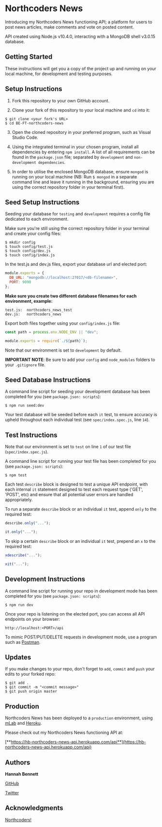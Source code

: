 # **Northcoders News**

Introducing my Northcoders News functioning API; a platform for users to post news articles, make comments and vote on posted content.

API created using Node.js v10.4.0, interacting with a MongoDB shell v3.0.15 database.

## **Getting Started**

These instructions will get you a copy of the project up and running on your local machine, for development and testing purposes.

## **Setup Instructions**

1.  Fork this repository to your own GitHub account.

2.  Clone your fork of this repository to your local machine and `cd` into it:

```
$ git clone <your fork's URL>
$ cd BE-FT-northcoders-news
```

3.  Open the cloned repository in your preferred program, such as Visual Studio Code.

4.  Using the integrated terminal in your chosen program, install all dependencies by entering `npm install`. A list of all requirements can be found in the `package.json` file; separated by `development` and `non-development dependencies`.

5.  In order to utilise the enclosed MongoDB database, ensure `mongod` is running on your local machine (NB: Run `$ mongod` in a separate command line and leave it running in the background, ensuring you are using the correct repository folder in your terminal first).

## **Seed Setup Instructions**

Seeding your database for `testing` and `development` requires a config file dedicated to each environment.

Make sure you're still using the correct repository folder in your terminal and create your config files:

```
$ mkdir config
$ touch config/test.js
$ touch config/dev.js
$ touch config/index.js
```

In the test.js and dev.js files, export your database url and elected port:

```javascript
module.exports = {
  DB_URL: "mongodb://localhost:27017/<db-filename>",
  PORT: 9090
};
```

**Make sure you create two different database filenames for each environment, example:**

```
test.js:  northcoders_news_test
dev.js:   northcoders_news
```

Export both files together using your `config/index.js` file:

```javascript
const path = process.env.NODE_ENV || "dev";

module.exports = require(`./${path}`);
```

Note that our environment is set to `development` by default.

**IMPORTANT NOTE**: Be sure to add your `config` and `node_modules` folders to your `.gitignore` file.

## **Seed Database Instructions**

A command line script for seeding your development database has been completed for you (see `package.json: scripts`):

```
$ npm run seed:dev
```

Your test database will be seeded before each `it` test, to ensure accuracy is upheld throughout each individual test (see `spec/index.spec.js`, line `14`).

## **Test Instructions**

Note that our environment is set to `test` on line `1` of our test file (`spec/index.spec.js`).

A command line script for running your test file has been completed for you (see `package.json: scripts`):

```
$ npm test
```

Each test `describe` block is designed to test a unique API endpoint, with each internal `it` statement designed to test each request type ('GET', 'POST', etc) and ensure that all potential user errors are handled appropriately.

To run a separate `describe` block or an individual `it` test, append `only` to the required test:

```javascript
describe.only("...");

it.only("...");
```

To skip a certain `describe` block or an individual `it` test, prepend an `x` to the required test:

```javascript
xdescribe("...");

xit("...");
```

## **Development Instructions**

A command line script for running your repo in development mode has been completed for you (see `package.json: scripts`):

```
$ npm run dev
```

Once your repo is listening on the elected port, you can access all API endpoints on your browser:

```
http://localhost:<PORT>/api
```

To mimic POST/PUT/DELETE requests in development mode, use a program such as [Postman](https://www.getpostman.com/apps).

## **Updates**

If you make changes to your repo, don't forget to `add`, `commit` and `push` your edits to your forked repo:

```
$ git add .
$ git commit -m "<commit message>"
$ git push origin master
```

## **Production**

Northcoders News has been deployed to a `production` environment, using [mLab](https://mlab.com/) and [Heroku](https://www.heroku.com/).

Please check out my Northcoders News functioning API at:

[**https://hb-northcoders-news-api.herokuapp.com/api**](https://hb-northcoders-news-api.herokuapp.com/api)

## **Authors**

**Hannah Bennett**

[GitHub](https://github.com/hannahbennett27)

[Twitter](https://twitter.com/hanjben27)

## **Acknowledgments**

[Northcoders!](https://northcoders.com)
